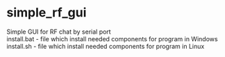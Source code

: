 # simple_rf_gui
Simple GUI for RF chat by serial port
<br/>
install.bat - file which install needed components for program in Windows<br/>
install.sh - file which install needed components for program in Linux
